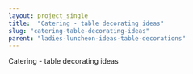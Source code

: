 ```yaml
---
layout: project_single
title:  "Catering - table decorating ideas"
slug: "catering-table-decorating-ideas"
parent: "ladies-luncheon-ideas-table-decorations"
---
```

Catering - table decorating ideas